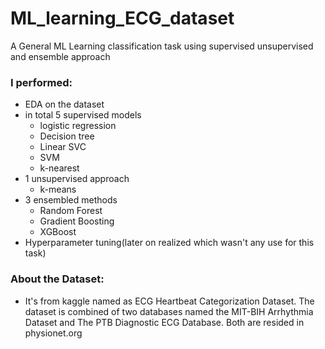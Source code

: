 # ML_learning_ECG_dataset
A General ML Learning classification task using supervised unsupervised and ensemble approach

### I performed:
- EDA on the dataset
- in total 5 supervised models
  - logistic regression
  - Decision tree
  - Linear SVC
  - SVM
  - k-nearest
- 1 unsupervised approach
  - k-means
- 3 ensembled methods
  - Random Forest
  - Gradient Boosting
  - XGBoost
- Hyperparameter tuning(later on realized which wasn't any use for this task)
### About the Dataset:
- It's from kaggle named as ECG Heartbeat Categorization Dataset. The dataset is combined of two databases named  the MIT-BIH Arrhythmia Dataset and The PTB Diagnostic ECG Database. Both are resided in physionet.org
